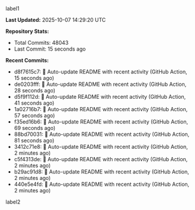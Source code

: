
label1 
<!-- ACTIVITY_START -->
**Last Updated:** 2025-10-07 14:29:20 UTC

**Repository Stats:**
- Total Commits: 48043
- Last Commit: 15 seconds ago

**Recent Commits:**
- d8f7615c7: 🤖 Auto-update README with recent activity (GitHub Action, 15 seconds ago)
- de0203fff: 🤖 Auto-update README with recent activity (GitHub Action, 28 seconds ago)
- d5f9f112d: 🤖 Auto-update README with recent activity (GitHub Action, 41 seconds ago)
- 1a02716b7: 🤖 Auto-update README with recent activity (GitHub Action, 57 seconds ago)
- f35ed16b6: 🤖 Auto-update README with recent activity (GitHub Action, 69 seconds ago)
- 88bd70031: 🤖 Auto-update README with recent activity (GitHub Action, 81 seconds ago)
- 3412c71e8: 🤖 Auto-update README with recent activity (GitHub Action, 2 minutes ago)
- c5f4313de: 🤖 Auto-update README with recent activity (GitHub Action, 2 minutes ago)
- b29ac91d8: 🤖 Auto-update README with recent activity (GitHub Action, 2 minutes ago)
- 440e5e4fd: 🤖 Auto-update README with recent activity (GitHub Action, 2 minutes ago)
<!-- ACTIVITY_END -->

label2
